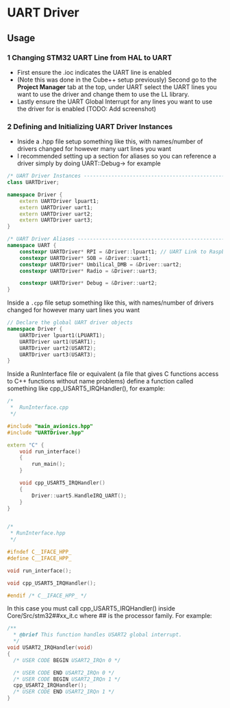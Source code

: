 # UART Driver

## Usage
### 1 Changing STM32 UART Line from HAL to UART
- First ensure the .ioc indicates the UART line is enabled
- (Note this was done in the Cube++ setup previously) Second go to the **Project Manager** tab at the top, under UART select the UART lines you want to use the driver and change them to use the LL library.
- Lastly ensure the UART Global Interrupt for any lines you want to use the driver for is enabled (TODO: Add screenshot)

### 2 Defining and Initializing UART Driver Instances

- Inside a .hpp file setup something like this, with names/number of drivers changed for however many uart lines you want
- I recommended setting up a section for aliases so you can reference a driver simply by doing UART::Debug-> for example
```C++
/* UART Driver Instances ------------------------------------------------------------------*/
class UARTDriver;

namespace Driver {
	extern UARTDriver lpuart1;
	extern UARTDriver uart1;
	extern UARTDriver uart2;
	extern UARTDriver uart3;
}

/* UART Driver Aliases ------------------------------------------------------------------*/
namespace UART {
	constexpr UARTDriver* RPI = &Driver::lpuart1; // UART Link to Raspberry Pi
	constexpr UARTDriver* SOB = &Driver::uart1;
	constexpr UARTDriver* Umbilical_DMB = &Driver::uart2;
	constexpr UARTDriver* Radio = &Driver::uart3;

	constexpr UARTDriver* Debug = &Driver::uart2;
}
```

Inside a `.cpp` file setup something like this, with names/number of drivers changed for however many uart lines you want
```C++
// Declare the global UART driver objects
namespace Driver {
    UARTDriver lpuart1(LPUART1);
    UARTDriver uart1(USART1);
    UARTDriver uart2(USART2);
    UARTDriver uart3(USART3);
}
```

Inside a RunInterface file or equivalent (a file that gives C functions access to C++ functions without name problems) define a function called
something like cpp_USART5_IRQHandler(), for example:
```C++
/*
 *  RunInterface.cpp
 */

#include "main_avionics.hpp"
#include "UARTDriver.hpp"

extern "C" {
    void run_interface()
    {
        run_main();
    }

    void cpp_USART5_IRQHandler()
    {
        Driver::uart5.HandleIRQ_UART();
    }
}

```
```C++

/*
 * RunInterface.hpp
 */

#ifndef C__IFACE_HPP_
#define C__IFACE_HPP_

void run_interface();

void cpp_USART5_IRQHandler();

#endif /* C__IFACE_HPP_ */

```

In this case you must call cpp_USART5_IRQHandler() inside Core/Src/stm32##xx_it.c where ## is the processor family. For example:
```C++
/**
  * @brief This function handles USART2 global interrupt.
  */
void USART2_IRQHandler(void)
{
  /* USER CODE BEGIN USART2_IRQn 0 */

  /* USER CODE END USART2_IRQn 0 */
  /* USER CODE BEGIN USART2_IRQn 1 */
  cpp_USART2_IRQHandler();
  /* USER CODE END USART2_IRQn 1 */
}
```





